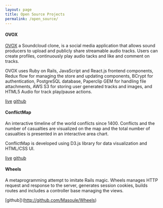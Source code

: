 ```yaml
---
layout: page
title: Open Source Projects
permalink: /open_source/
---
```


#### OVOX

[OVOX](http://ovox.herokuapp.com/) a Soundcloud clone, is a social media application that allows sound producers to upload and publicly share streamable audio tracks. Users can create profiles, continuously play audio tacks and like and comment on tracks.

OVOX uses Ruby on Rails, JavaScript and React.js frontend components, Redux flow for managing the store and updating components, BCrypt for authentication, PostgreSQL database, Paperclip GEM for handling file attachments, AWS S3 for storing user generated tracks and images, and HTML5 Audio for track play/pause actions.

[live](http://ovox.herokuapp.com/)
[github](http://github.com/Masoule/OVOX)

<div class="divider"></div>

#### ConflictMap
An interactive timeline of the world conflicts since 1400. Conflicts and the number of casualties are visualized on the map and the total number of casualties is presented in an interactive area chart.

ConflictMap is developed using D3.js library for data visualization and HTML/CSS UI.

[live](https://masoule.github.io/ConflictMap/)
[github](https://github.com/Masoule/ConflictMap)


<div class="divider"></div>

#### Wheels
A metaprogramming attempt to imitate Rails magic. Wheels manages HTTP request and response to the server, generates session cookies, builds routes and includes a controller base managing the views.

[github])(http://github.com/Masoule/Wheels)

<div class="divider"></div>
